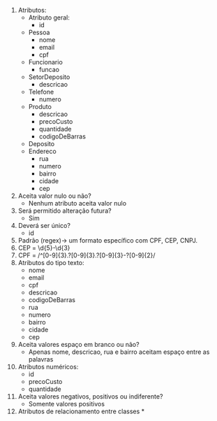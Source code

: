 1. Atributos:
    * Atributo geral:
        * id
    * Pessoa
        * nome
        * email
        * cpf
    * Funcionario
        * funcao    
    * SetorDeposito
        * descricao
    * Telefone
        * numero
    * Produto
        * descricao
        * precoCusto
        * quantidade
        * codigoDeBarras
    * Deposito
    * Endereco
        * rua
        * numero
        * bairro
        * cidade
        * cep
2. Aceita valor nulo ou não?
    * Nenhum atributo aceita valor nulo
3. Será permitido alteração futura?
    * Sim
4. Deverá ser único?
    * id
5. Padrão (regex)-> um formato específico com CPF, CEP, CNPJ.
1. CEP = \d{5}-\d{3}
2. CPF = /^[0-9]{3}.?[0-9]{3}.?[0-9]{3}-?[0-9]{2}/
6. Atributos do tipo texto:
    * nome
    * email
    * cpf
    * descricao
    * codigoDeBarras
    * rua
    * numero
    * bairro
    * cidade
    * cep
7. Aceita valores espaço em branco ou não?
    * Apenas nome, descricao, rua e bairro aceitam espaço entre as palavras
8. Atributos numéricos:
    * id
    * precoCusto
    * quantidade
9. Aceita valores negativos, positivos ou indiferente?
    * Somente valores positivos
10. Atributos de relacionamento entre classes
    * 
